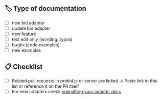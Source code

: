 <!--
Thanks for improving the documentation 😃
Please give a short description and check the matching checkboxes to help us review this as quick as possible.

Please make the PR writeable. This allows us to fix typos, grammar and linting errors ourselves, which makes
merging and reviewing a lot faster for everybody.

⚠️ The documentation is merged after the related code changes are merged and release ⚠️
-->

## 🏷 Type of documentation
<!-- Remove items that don't apply and/or select an item by changing [ ] to [x] -->
- [ ] new bid adapter
- [ ] update bid adapter
- [ ] new feature
- [ ] text edit only (wording, typos)
- [ ] bugfix (code examples)
- [ ] new examples

## 📋 Checklist
<!-- Remove items that don't apply and/or select an item by changing [ ] to [x] -->
- [ ] Related pull requests in prebid.js or server are linked -> Paste link in this list or reference it on the PR itself
- [ ] For new adapters check [submitting your adapter docs](https://docs.prebid.org/dev-docs/bidder-adaptor.html#submitting-your-adapter)
